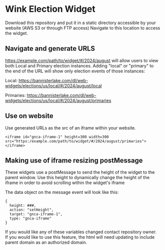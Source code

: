 # Wink Election Widget

Download this repository and put it in a static directory accessible by your website (AWS S3 or through FTP access)
Navigate to this location to access the widget.

## Navigate and generate URLS
https://example.com/path/to/widget/#/2024/august will allow users to view both Local and Primary election instances.
Adding "local" or "primary" to the end of the URL will show only election events of those instances: 

Local: 
https://bannisterlake.com/dl/web-widgets/elections/us/local/#/2024/august/local

Primaries: 
https://bannisterlake.com/dl/web-widgets/elections/us/local/#/2024/august/primaries

## Use on website
Use generated URLs as the src of an iframe within your website. 

```<iframe id="gnca-iframe-1" height=300 width=300 src="https:/example.com/path/to/widget/#/2024/august/primaries"></iframe>```

## Making use of iframe resizing postMessage
These widgets use a postMessage to send the height of the widget to the parent window. Use this height to dynamically change the height of the iframe in order to avoid scrolling within the widget's iframe

The data object on the message event will look like this: 
```
{
  height: ###,
  action: "setHeight",
  target: "gnca-iframe-1",
  type: "gnca-iframe"
}
```

If you would like any of these variables changed contact repository owner.
If you would like to use this feature, the html will need updating to include parent domain as an authorized domain.  

